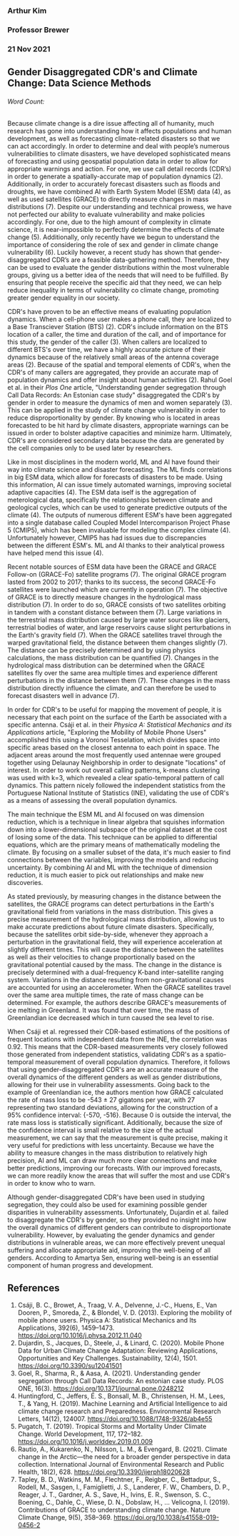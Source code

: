 ### Arthur Kim
### Professor Brewer
### 21 Nov 2021
## Gender Disaggregated CDR's and Climate Change: Data Science Methods
###### Word Count:

Because climate change is a dire issue affecting all of humanity, much research has gone into understanding how it affects populations and human development, as well as forecasting climate-related disasters so that we can act accordingly. In order to determine and deal with people’s numerous vulnerabilities to climate disasters, we have developed sophisticated means of forecasting and using geospatial population data in order to allow for appropriate warnings and action.  For one, we use call detail records (CDR’s) in order to generate a spatially-accurate map of population dynamics (2).  Additionally, in order to accurately forecast disasters such as floods and droughts, we have combined AI with Earth System Model (ESM) data (4), as well as used satellites (GRACE) to directly measure changes in mass distributions (7). Despite our understanding and technical prowess, we have not perfected our ability to evaluate vulnerability and make policies accordingly. For one, due to the high amount of complexity in climate science, it is near-impossible to perfectly determine the effects of climate change (5). Additionally, only recently have we begun to understand the importance of considering the role of sex and gender in climate change vulnerability (6).  Luckily however, a recent study has shown that gender-disaggregated CDR’s are a feasible data-gathering method.  Therefore, they can be used to evaluate the gender distributions within the most vulnerable groups, giving us a better idea of the needs that will need to be fulfilled. By ensuring that people receive the specific aid that they need, we can help reduce inequality in terms of vulnerability co climate change, promoting greater gender equality in our society.

CDR's have proven to be an effective means of evaluating population dynamics. When a cell-phone user makes a phone call, they are localized to a Base Transciever Station (BTS) (2). CDR's include information on the BTS location of a caller, the time and duration of the call, and of importance for this study, the gender of the caller (3). When callers are localized to different BTS's over time, we have a highly accurate picture of their dynamics because of the relatively small areas of the antenna coverage areas (2). Because of the spatial and temporal elements of CDR's, when the CDR's of many callers are aggregated, they provide an accurate map of population dynamics and offer insight about human activities (2). Rahul Goel et al. in their *Plos One* article, "Understanding gender segregation through Call Data Records: An Estonian case study" disaggregated the CDR's by gender in order to measure the dynamics of men and women separately (3). This can be applied in the study of climate change vulnerability in order to reduce disproportionality by gender. By knowing who is located in areas forecasted to be hit hard by climate disasters, appropriate warnings can be issued in order to bolster adaptive capacities and minimize harm. Ultimately, CDR's are considered secondary data because the data are generated by the cell companies only to be used later by researchers.  

Like in most disciplines in the modern world, ML and AI have found their way into climate science and disaster forecasting. The ML finds correlations in big ESM data, which allow for forecasts of disasters to be made. Using this information, AI can issue timely automated warnings, improving societal adaptive capacities (4). The ESM data iself is the aggregation of meterological data, specifically the relationships between climate and geological cycles, which can be used to generate predictive outputs of the climate (4). The outputs of numerous different ESM's have been aggregated into a single database called Coupled Model Intercomparison Project Phase 5 (CMIP5), which has been invaluable for modeling the complex climate (4). Unfortunately however, CMIP5 has had issues due to discrepancies between the different ESM's. ML and AI thanks to their analytical prowess have helped mend this issue (4).

Recent notable sources of ESM data have been the GRACE and GRACE Follow-on (GRACE-Fo) satellite programs (7). The original GRACE program lasted from 2002 to 2017; thanks to its success, the second GRACE-Fo satellites were launched which are currently in operation (7). The objective of GRACE is to directly measure changes in the hydrological mass distribution (7). In order to do so, GRACE consists of two satellites orbiting in tandem with a constant distance between them (7). Large variations in the terrestrial mass distribution caused by large water sources like glaciers, terrestrial bodies of water, and large reservoirs cause slight perturbations in the Earth's gravity field (7). When the GRACE satellites travel through the warped gravitational field, the distance between them changes slightly (7). The distance can be precisely determined and by using physics calculations, the mass distribution can be quantified (7). Changes in the hydrological mass distribution can be determined when the GRACE satellites fly over the same area multiple times and experience different perturbations in the distance between them (7). These changes in the mass distribution directly influence the climate, and can therefore be used to forecast disasters well in advance (7).  

In order for CDR's to be useful for mapping the movement of people, it is necessary that each point on the surface of the Earth be associated with a specific antenna. Csáji et al. in their *Physica A: Statistical Mechanics and its Applications* article, "Exploring the Mobility of Mobile Phone Users" accomplished this using a Voronoi Tesselation, which divides space into specific areas based on the closest antenna to each point in space. The adjacent areas around the most frequently used antennae were grouped together using Delaunay Neighborship in order to designate "locations" of interest. In order to work out overall calling patterns, k-means clustering was used with k=3, which revealed a clear spatio-temporal pattern of call dynamics. This pattern nicely followed the independent statistics from the Portuguese National Institute of Statistics (INE), validating the use of CDR's as a means of assessing the overall population dynamics.

The main technique the ESM ML and AI focused on was dimension reduction, which is a technique in linear algebra that squishes information down into a lower-dimensional subspace of the original dataset at the cost of losing some of the data. This technique can be applied to differential equations, which are the primary means of mathematically modeling the climate. By focusing on a smaller subset of the data, it's much easier to find connections between the variables, improving the models and reducing uncertainty. By combining AI and ML with the technique of dimension reduction, it is much easier to pick out relationships and make new discoveries. 

As stated previously, by measuring changes in the distance between the satellites, the GRACE programs can detect perturbations in the Earth's gravitational field from variations in the mass distribution. This gives a precise measurement of the hydrological mass distribution, allowing us to make accurate predictions about future climate disasters. Specifically, because the satellites orbit side-by-side, whenever they approach a perturbation in the gravitational field, they will experience acceleration at slightly different times. This will cause the distance between the satellites as well as their velocities to change proportionally based on the gravitational potential caused by the mass. The change in the distance is precisely determined with a dual-frequency K-band inter-satellite ranging system. Variations in the distance resulting from non-gravitational causes are accounted for using an accelerometer. When the GRACE satellites travel over the same area multiple times, the rate of mass change can be determined. For example, the authors describe GRACE's measurements of ice melting in Greenland. It was found that over time, the mass of Greenlandian ice decreased which in turn caused the sea level to rise.

When Csáji et al. regressed their CDR-based estimations of the positions of frequent locations with independent data from the INE, the correlation was 0.92. This means that the CDR-based measurements very closely followed those generated from independent statistics, validating CDR's as a spatio-temporal measurement of overall population dynamics. Therefore, it follows that using gender-disaggregated CDR's are an accurate measure of the overall dynamics of the different genders as well as gender distributions, allowing for their use in vulnerability assessments.  Going back to the example of Greenlandian ice, the authors mention how GRACE calculated the rate of mass loss to be -543 ± 27 gigatons per year, with 27 representing two standard deviations, allowing for the construction of a 95% confidence interval: {-570, -516}. Because 0 is outside the interval, the rate mass loss is statistically significant. Additionally, because the size of the confidence interval is small relative to the size of the actual measurement, we can say that the measurement is quite precise, making it very useful for predictions with less uncertainty. Because we have the ability to measure changes in the mass distribution to relatively high precision, AI and ML can draw much more clear connections and make better predictions, improving our forecasts. With our improved forecasts, we can more readily know the areas that will suffer the most and use CDR's in order to know who to warn. 

Although gender-disaggregated CDR's have been used in studying segregation, they could also be used for examining possible gender disparities in vulnerability assessments. Unfortunately, Dujardin et al. failed to disaggregate the CDR's by gender, so they provided no insight into how the overall dynamics of different genders can contribute to disproportionate vulnerability. However, by evaluating the gender dynamics and gender distributions in vulnerable areas, we can more effectively prevent unequal suffering and allocate appropriate aid, improving the well-being of all genders. According to Amartya Sen, ensuring well-being is an essential component of human progress and development.

## References
1.  Csáji, B. C., Browet, A., Traag, V. A., Delvenne, J.-C., Huens, E., Van Dooren, P., Smoreda, Z., &amp; Blondel, V. D. (2013). Exploring the mobility of mobile phone users. Physica A: Statistical Mechanics and Its Applications, 392(6), 1459–1473. https://doi.org/10.1016/j.physa.2012.11.040 
2.  Dujardin, S., Jacques, D., Steele, J., & Linard, C. (2020). Mobile Phone Data for Urban Climate Change Adaptation: Reviewing Applications, Opportunities and Key Challenges. Sustainability, 12(4), 1501. https://doi.org/10.3390/su12041501
3.  Goel, R., Sharma, R., & Aasa, A. (2021). Understanding gender segregation through Call Data Records: An estonian case study. PLOS ONE, 16(3). https://doi.org/10.1371/journal.pone.0248212
4.   Huntingford, C., Jeffers, E. S., Bonsall, M. B., Christensen, H. M., Lees, T., & Yang, H. (2019). Machine Learning and Artificial Intelligence to aid climate change research and Preparedness. Environmental Research Letters, 14(12), 124007. https://doi.org/10.1088/1748-9326/ab4e55
5. Pugatch, T. (2019). Tropical Storms and Mortality Under Climate Change. World Development, 117, 172–182. https://doi.org/10.1016/j.worlddev.2019.01.009
6. Rautio, A., Kukarenko, N., Nilsson, L. M., & Evengard, B. (2021). Climate change in the Arctic—the need for a broader gender perspective in data collection. International Journal of Environmental Research and Public Health, 18(2), 628. https://doi.org/10.3390/ijerph18020628
7. Tapley, B. D., Watkins, M. M., Flechtner, F., Reigber, C., Bettadpur, S., Rodell, M., Sasgen, I., Famiglietti, J. S., Landerer, F. W., Chambers, D. P., Reager, J. T., Gardner, A. S., Save, H., Ivins, E. R., Swenson, S. C., Boening, C., Dahle, C., Wiese, D. N., Dobslaw, H., … Velicogna, I. (2019). Contributions of GRACE to understanding climate change. Nature Climate Change, 9(5), 358–369. https://doi.org/10.1038/s41558-019-0456-2
